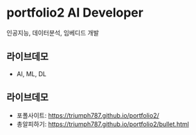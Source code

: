 # portfolio2 AI Developer

인공지능, 데이터분석, 임베디드 개발

## 라이브데모
- AI, ML, DL

## 라이브데모
- 포폴사이트: https://triumph787.github.io/portfolio2/
- 총알피하기: https://triumph787.github.io/portfolio2/bullet.html
